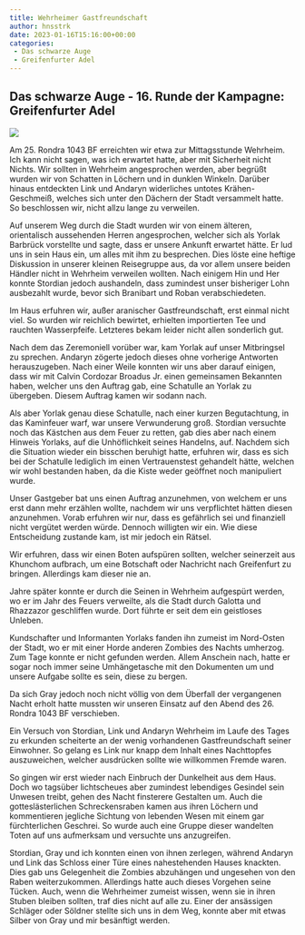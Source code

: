 ```yaml
---
title: Wehrheimer Gastfreundschaft
author: hnsstrk
date: 2023-01-16T15:16:00+00:00
categories:
 - Das schwarze Auge
 - Greifenfurter Adel
---
```

## Das schwarze Auge - 16. Runde der Kampagne: Greifenfurter Adel

![](/uploads/wehrheim7-768x512.png)

Am 25. Rondra 1043 BF erreichten wir etwa zur Mittagsstunde Wehrheim. Ich kann nicht sagen, was ich erwartet hatte, aber mit Sicherheit nicht Nichts. Wir sollten in Wehrheim angesprochen werden, aber begrüßt wurden wir von Schatten in Löchern und in dunklen Winkeln. Darüber hinaus entdeckten Link und Andaryn widerliches untotes Krähen-Geschmeiß, welches sich unter den Dächern der Stadt versammelt hatte. So beschlossen wir, nicht allzu lange zu verweilen.

Auf unserem Weg durch die Stadt wurden wir von einem älteren, orientalisch aussehenden Herren angesprochen, welcher sich als Yorlak Barbrück vorstellte und sagte, dass er unsere Ankunft erwartet hätte. Er lud uns in sein Haus ein, um alles mit ihm zu besprechen. Dies löste eine heftige Diskussion in unserer kleinen Reisegruppe aus, da vor allem unsere beiden Händler nicht in Wehrheim verweilen wollten. Nach einigem Hin und Her konnte Stordian jedoch aushandeln, dass zumindest unser bisheriger Lohn ausbezahlt wurde, bevor sich Branibart und Roban verabschiedeten.

Im Haus erfuhren wir, außer aranischer Gastfreundschaft, erst einmal nicht viel. So wurden wir reichlich bewirtet, erhielten importierten Tee und rauchten Wasserpfeife. Letzteres bekam leider nicht allen sonderlich gut.

Nach dem das Zeremoniell vorüber war, kam Yorlak auf unser Mitbringsel zu sprechen. Andaryn zögerte jedoch dieses ohne vorherige Antworten herauszugeben. Nach einer Weile konnten wir uns aber darauf einigen, dass wir mit Calvin Cordozar Broadus Jr. einen gemeinsamen Bekannten haben, welcher uns den Auftrag gab, eine Schatulle an Yorlak zu übergeben. Diesem Auftrag kamen wir sodann nach.

Als aber Yorlak genau diese Schatulle, nach einer kurzen Begutachtung, in das Kaminfeuer warf, war unsere Verwunderung groß. Stordian versuchte noch das Kästchen aus dem Feuer zu retten, gab dies aber nach einem Hinweis Yorlaks, auf die Unhöflichkeit seines Handelns, auf. Nachdem sich die Situation wieder ein bisschen beruhigt hatte, erfuhren wir, dass es sich bei der Schatulle lediglich im einen Vertrauenstest gehandelt hätte, welchen wir wohl bestanden haben, da die Kiste weder geöffnet noch manipuliert wurde.

Unser Gastgeber bat uns einen Auftrag anzunehmen, von welchem er uns erst dann mehr erzählen wollte, nachdem wir uns verpflichtet hätten diesen anzunehmen. Vorab erfuhren wir nur, dass es gefährlich sei und finanziell nicht vergütet werden würde. Dennoch willigten wir ein. Wie diese Entscheidung zustande kam, ist mir jedoch ein Rätsel.

Wir erfuhren, dass wir einen Boten aufspüren sollten, welcher seinerzeit aus Khunchom aufbrach, um eine Botschaft oder Nachricht nach Greifenfurt zu bringen. Allerdings kam dieser nie an.

Jahre später konnte er durch die Seinen in Wehrheim aufgespürt werden, wo er im Jahr des Feuers verweilte, als die Stadt durch Galotta und Rhazzazor geschliffen wurde. Dort führte er seit dem ein geistloses Unleben.

Kundschafter und Informanten Yorlaks fanden ihn zumeist im Nord-Osten der Stadt, wo er mit einer Horde anderen Zombies des Nachts umherzog. Zum Tage konnte er nicht gefunden werden. Allem Anschein nach, hatte er sogar noch immer seine Umhängetasche mit den Dokumenten um und unsere Aufgabe sollte es sein, diese zu bergen.

Da sich Gray jedoch noch nicht völlig von dem Überfall der vergangenen Nacht erholt hatte mussten wir unseren Einsatz auf den Abend des 26. Rondra 1043 BF verschieben.

Ein Versuch von Stordian, Link und Andaryn Wehrheim im Laufe des Tages zu erkunden scheiterte an der wenig vorhandenen Gastfreundschaft seiner Einwohner. So gelang es Link nur knapp dem Inhalt eines Nachttopfes auszuweichen, welcher ausdrücken sollte wie willkommen Fremde waren.

So gingen wir erst wieder nach Einbruch der Dunkelheit aus dem Haus. Doch wo tagsüber lichtscheues aber zumindest lebendiges Gesindel sein Unwesen treibt, gehen des Nacht finsterere Gestalten um. Auch die gotteslästerlichen Schreckensraben kamen aus ihren Löchern und kommentieren jegliche Sichtung von lebenden Wesen mit einem gar fürchterlichen Geschrei. So wurde auch eine Gruppe dieser wandelten Toten auf uns aufmerksam und versuchte uns anzugreifen.

Stordian, Gray und ich konnten einen von ihnen zerlegen, während Andaryn und Link das Schloss einer Türe eines nahestehenden Hauses knackten. Dies gab uns Gelegenheit die Zombies abzuhängen und ungesehen von den Raben weiterzukommen. Allerdings hatte auch dieses Vorgehen seine Tücken. Auch, wenn die Wehrheimer zumeist wissen, wenn sie in ihren Stuben bleiben sollten, traf dies nicht auf alle zu. Einer der ansässigen Schläger oder Söldner stellte sich uns in dem Weg, konnte aber mit etwas Silber von Gray und mir besänftigt werden.